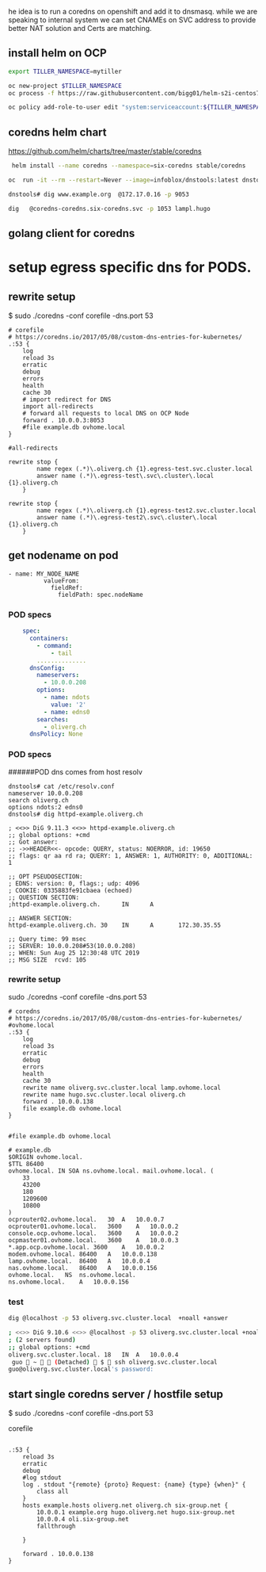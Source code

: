 he idea is to run a coredns on openshift and add it to dnsmasq. while we are speaking to internal system we can set CNAMEs on SVC address to provide better NAT solution and Certs are matching.

## install helm on OCP
```sh
export TILLER_NAMESPACE=mytiller

oc new-project $TILLER_NAMESPACE
oc process -f https://raw.githubusercontent.com/bigg01/helm-s2i-centos7/master/helm/tiller-template.yaml -p TILLER_NAMESPACE="${TILLER_NAMESPACE}" -p HELM_VERSION=v2.12.3 | oc create -f -

oc policy add-role-to-user edit "system:serviceaccount:${TILLER_NAMESPACE}:tiller"
```

## coredns helm chart
https://github.com/helm/charts/tree/master/stable/coredns
```sh
 helm install --name coredns --namespace=six-coredns stable/coredns
```

```sh
oc  run -it --rm --restart=Never --image=infoblox/dnstools:latest dnstools

dnstools# dig www.example.org  @172.17.0.16 -p 9053

dig   @coredns-coredns.six-coredns.svc -p 1053 lampl.hugo
```

## golang client for coredns




# setup egress specific dns for PODS.

## rewrite setup
$ sudo ./coredns -conf corefile -dns.port 53
```
# corefile
# https://coredns.io/2017/05/08/custom-dns-entries-for-kubernetes/
.:53 {
    log
    reload 3s
    erratic
    debug
    errors
    health
    cache 30
    # import redirect for DNS
    import all-redirects
    # forward all requests to local DNS on OCP Node
    forward . 10.0.0.3:8053
    #file example.db ovhome.local
}
```

```
#all-redirects

rewrite stop {
        name regex (.*)\.oliverg.ch {1}.egress-test.svc.cluster.local
        answer name (.*)\.egress-test\.svc\.cluster\.local {1}.oliverg.ch
    }

rewrite stop {
        name regex (.*)\.oliverg.ch {1}.egress-test2.svc.cluster.local
        answer name (.*)\.egress-test2\.svc\.cluster\.local {1}.oliverg.ch
    }
```

## get nodename on pod
```
- name: MY_NODE_NAME
          valueFrom:
            fieldRef:
              fieldPath: spec.nodeName

```
### POD specs

```yaml
    spec:
      containers:
        - command:
            - tail
        ..............
      dnsConfig:
        nameservers:
          - 10.0.0.208
        options:
          - name: ndots
            value: '2'
          - name: edns0
        searches:
          - oliverg.ch
      dnsPolicy: None
```
### POD specs



######POD dns comes from host resolv
```
dnstools# cat /etc/resolv.conf
nameserver 10.0.0.208
search oliverg.ch
options ndots:2 edns0
dnstools# dig httpd-example.oliverg.ch

; <<>> DiG 9.11.3 <<>> httpd-example.oliverg.ch
;; global options: +cmd
;; Got answer:
;; ->>HEADER<<- opcode: QUERY, status: NOERROR, id: 19650
;; flags: qr aa rd ra; QUERY: 1, ANSWER: 1, AUTHORITY: 0, ADDITIONAL: 1

;; OPT PSEUDOSECTION:
; EDNS: version: 0, flags:; udp: 4096
; COOKIE: 0335883fe91cbaea (echoed)
;; QUESTION SECTION:
;httpd-example.oliverg.ch.      IN      A

;; ANSWER SECTION:
httpd-example.oliverg.ch. 30    IN      A       172.30.35.55

;; Query time: 99 msec
;; SERVER: 10.0.0.208#53(10.0.0.208)
;; WHEN: Sun Aug 25 12:30:48 UTC 2019
;; MSG SIZE  rcvd: 105
```














### rewrite setup
sudo ./coredns -conf corefile -dns.port 53


```
# coredns
# https://coredns.io/2017/05/08/custom-dns-entries-for-kubernetes/
#ovhome.local
.:53 {
    log
    reload 3s
    erratic
    debug
    errors
    health
    cache 30
    rewrite name oliverg.svc.cluster.local lamp.ovhome.local
    rewrite name hugo.svc.cluster.local oliverg.ch
    forward . 10.0.0.138
    file example.db ovhome.local
}


#file example.db ovhome.local
```

```
# example.db
$ORIGIN ovhome.local.
$TTL 86400
ovhome.local. IN SOA ns.ovhome.local. mail.ovhome.local. (
	33
	43200
	180
	1209600
	10800
)
ocprouter02.ovhome.local.	30	A	10.0.0.7
ocprouter01.ovhome.local.	3600	A	10.0.0.2
console.ocp.ovhome.local.	3600	A	10.0.0.2
ocpmaster01.ovhome.local.	3600	A	10.0.0.3
*.app.ocp.ovhome.local.	3600	A	10.0.0.2
modem.ovhome.local.	86400	A	10.0.0.138
lamp.ovhome.local.	86400	A	10.0.0.4
nas.ovhome.local.	86400	A	10.0.0.156
ovhome.local.	NS	ns.ovhome.local.
ns.ovhome.local.	A	10.0.0.156

```
### test 
```bash
dig @localhost -p 53 oliverg.svc.cluster.local  +noall +answer

; <<>> DiG 9.10.6 <<>> @localhost -p 53 oliverg.svc.cluster.local +noall +answer
; (2 servers found)
;; global options: +cmd
oliverg.svc.cluster.local. 18	IN	A	10.0.0.4
 guo  ~   (Detached)  $  ssh oliverg.svc.cluster.local
guo@oliverg.svc.cluster.local's password:

```



## start single coredns server / hostfile setup
$ sudo ./coredns -conf corefile -dns.port 53

corefile
```

.:53 {
    reload 3s
    erratic
    debug
    #log stdout
    log . stdout "{remote} {proto} Request: {name} {type} {when}" {
        class all
    }
    hosts example.hosts oliverg.net oliverg.ch six-group.net {
        10.0.0.1 example.org hugo.oliverg.net hugo.six-group.net
        10.0.0.4 oli.six-group.net
        fallthrough
        
    }

    forward . 10.0.0.138
}
```

